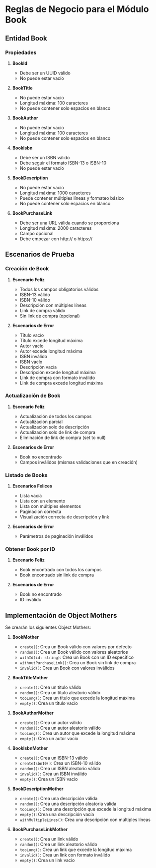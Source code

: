 # Reglas de Negocio para el Módulo Book

## Entidad Book

### Propiedades
1. **BookId**
   - Debe ser un UUID válido
   - No puede estar vacío

2. **BookTitle**
   - No puede estar vacío
   - Longitud máxima: 100 caracteres
   - No puede contener solo espacios en blanco

3. **BookAuthor**
   - No puede estar vacío
   - Longitud máxima: 100 caracteres
   - No puede contener solo espacios en blanco

4. **BookIsbn**
   - Debe ser un ISBN válido
   - Debe seguir el formato ISBN-13 o ISBN-10
   - No puede estar vacío

5. **BookDescription**
   - No puede estar vacío
   - Longitud máxima: 1000 caracteres
   - Puede contener múltiples líneas y formateo básico
   - No puede contener solo espacios en blanco

6. **BookPurchaseLink**
   - Debe ser una URL válida cuando se proporciona
   - Longitud máxima: 2000 caracteres
   - Campo opcional
   - Debe empezar con http:// o https://

## Escenarios de Prueba

### Creación de Book
1. **Escenario Feliz**
   - Todos los campos obligatorios válidos
   - ISBN-13 válido
   - ISBN-10 válido
   - Descripción con múltiples líneas
   - Link de compra válido
   - Sin link de compra (opcional)

2. **Escenarios de Error**
   - Título vacío
   - Título excede longitud máxima
   - Autor vacío
   - Autor excede longitud máxima
   - ISBN inválido
   - ISBN vacío
   - Descripción vacía
   - Descripción excede longitud máxima
   - Link de compra con formato inválido
   - Link de compra excede longitud máxima

### Actualización de Book
1. **Escenario Feliz**
   - Actualización de todos los campos
   - Actualización parcial
   - Actualización solo de descripción
   - Actualización solo de link de compra
   - Eliminación de link de compra (set to null)

2. **Escenarios de Error**
   - Book no encontrado
   - Campos inválidos (mismas validaciones que en creación)

### Listado de Books
1. **Escenarios Felices**
   - Lista vacía
   - Lista con un elemento
   - Lista con múltiples elementos
   - Paginación correcta
   - Visualización correcta de descripción y link

2. **Escenarios de Error**
   - Parámetros de paginación inválidos

### Obtener Book por ID
1. **Escenario Feliz**
   - Book encontrado con todos los campos
   - Book encontrado sin link de compra

2. **Escenarios de Error**
   - Book no encontrado
   - ID inválido

## Implementación de Object Mothers

Se crearán los siguientes Object Mothers:

1. **BookMother**
   - `create()`: Crea un Book válido con valores por defecto
   - `random()`: Crea un Book válido con valores aleatorios
   - `withId(id: string)`: Crea un Book con un ID específico
   - `withoutPurchaseLink()`: Crea un Book sin link de compra
   - `invalid()`: Crea un Book con valores inválidos

2. **BookTitleMother**
   - `create()`: Crea un título válido
   - `random()`: Crea un título aleatorio válido
   - `tooLong()`: Crea un título que excede la longitud máxima
   - `empty()`: Crea un título vacío

3. **BookAuthorMother**
   - `create()`: Crea un autor válido
   - `random()`: Crea un autor aleatorio válido
   - `tooLong()`: Crea un autor que excede la longitud máxima
   - `empty()`: Crea un autor vacío

4. **BookIsbnMother**
   - `create()`: Crea un ISBN-13 válido
   - `createIsbn10()`: Crea un ISBN-10 válido
   - `random()`: Crea un ISBN aleatorio válido
   - `invalid()`: Crea un ISBN inválido
   - `empty()`: Crea un ISBN vacío

5. **BookDescriptionMother**
   - `create()`: Crea una descripción válida
   - `random()`: Crea una descripción aleatoria válida
   - `tooLong()`: Crea una descripción que excede la longitud máxima
   - `empty()`: Crea una descripción vacía
   - `withMultipleLines()`: Crea una descripción con múltiples líneas

6. **BookPurchaseLinkMother**
   - `create()`: Crea un link válido
   - `random()`: Crea un link aleatorio válido
   - `tooLong()`: Crea un link que excede la longitud máxima
   - `invalid()`: Crea un link con formato inválido
   - `empty()`: Crea un link vacío
